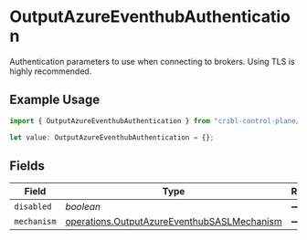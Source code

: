 # OutputAzureEventhubAuthentication

Authentication parameters to use when connecting to brokers. Using TLS is highly recommended.

## Example Usage

```typescript
import { OutputAzureEventhubAuthentication } from "cribl-control-plane/models/operations";

let value: OutputAzureEventhubAuthentication = {};
```

## Fields

| Field                                                                                                      | Type                                                                                                       | Required                                                                                                   | Description                                                                                                |
| ---------------------------------------------------------------------------------------------------------- | ---------------------------------------------------------------------------------------------------------- | ---------------------------------------------------------------------------------------------------------- | ---------------------------------------------------------------------------------------------------------- |
| `disabled`                                                                                                 | *boolean*                                                                                                  | :heavy_minus_sign:                                                                                         | N/A                                                                                                        |
| `mechanism`                                                                                                | [operations.OutputAzureEventhubSASLMechanism](../../models/operations/outputazureeventhubsaslmechanism.md) | :heavy_minus_sign:                                                                                         | N/A                                                                                                        |